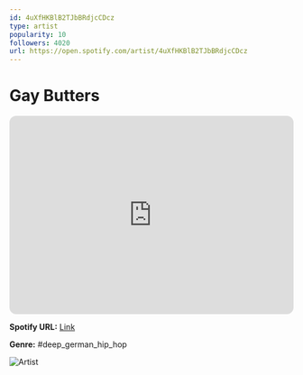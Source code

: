 ```yaml
---
id: 4uXfHKBlB2TJbBRdjcCDcz
type: artist
popularity: 10
followers: 4020
url: https://open.spotify.com/artist/4uXfHKBlB2TJbBRdjcCDcz
---
```

# Gay Butters

<iframe style="border-radius:12px" src="https://open.spotify.com/embed/artist/4uXfHKBlB2TJbBRdjcCDcz" width="100%" height="352" frameBorder="0" allowfullscreen="" allow="autoplay; clipboard-write; encrypted-media; fullscreen; picture-in-picture" loading="lazy"></iframe>

**Spotify URL:** [Link](https://open.spotify.com/artist/4uXfHKBlB2TJbBRdjcCDcz)

**Genre:**  #deep_german_hip_hop

![Artist](https://i.scdn.co/image/ab67616d0000b27342433621d6cefafa43291e7d)
